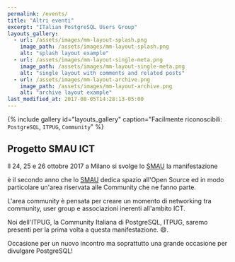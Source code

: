 ```yaml
---
permalink: /events/
title: "Altri eventi"
excerpt: "ITalian PostgreSQL Users Group"
layouts_gallery:
  - url: /assets/images/mm-layout-splash.png
    image_path: /assets/images/mm-layout-splash.png
    alt: "splash layout example"
  - url: /assets/images/mm-layout-single-meta.png
    image_path: /assets/images/mm-layout-single-meta.png
    alt: "single layout with comments and related posts"
  - url: /assets/images/mm-layout-archive.png
    image_path: /assets/images/mm-layout-archive.png
    alt: "archive layout example"
last_modified_at: 2017-08-05T14:28:13-05:00
---
```


{% include gallery id="layouts_gallery" caption="Facilmente riconoscibili: `PostgreSQL`, `ITPUG`, `Community`" %}

## Progetto SMAU ICT

Il 24, 25 e 26 ottobre 2017 a Milano si svolge lo [SMAU](----) la manifestazione

è il secondo anno che lo [SMAU](----) dedica spazio all'Open Source ed in modo particolare un'area riservata alle Community che ne fanno parte.

L'area community è pensata per creare un momento di networking tra community, user group e associazioni inerenti all'ambito ICT.

Noi dell'ITPUG, la Community Italiana di PostgreSQL, ITPUG, saremo presenti per la prima volta a questa manifestazione. :smile:.

Occasione per un nuovo incontro ma soprattutto una grande occasione per divulgare PostgreSQL!
